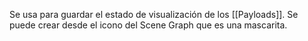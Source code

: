 Se usa para guardar el estado de visualización de los [[Payloads]]. Se puede crear desde el icono del Scene Graph que es una mascarita.